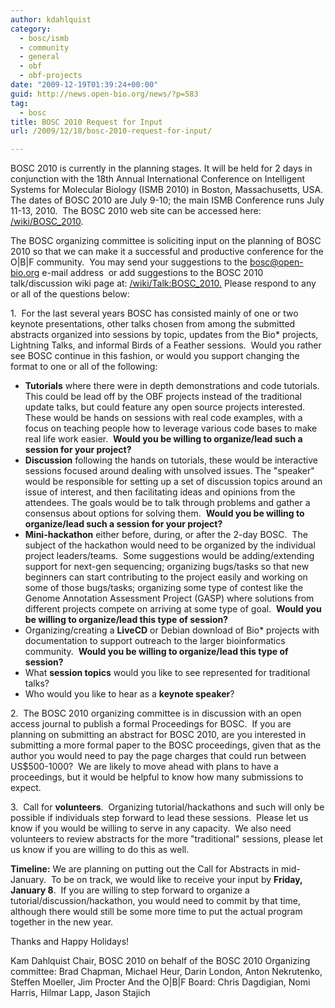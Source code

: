```yaml
---
author: kdahlquist
category:
  - bosc/ismb
  - community
  - general
  - obf
  - obf-projects
date: "2009-12-19T01:39:24+00:00"
guid: http://news.open-bio.org/news/?p=583
tag:
  - bosc
title: BOSC 2010 Request for Input
url: /2009/12/18/bosc-2010-request-for-input/

---
```

BOSC 2010 is currently in the planning stages. It will be held for 2 days in conjunction with the 18th Annual International Conference on Intelligent Systems for Molecular Biology (ISMB 2010) in Boston, Massachusetts, USA. The dates of BOSC 2010 are July 9-10; the main ISMB Conference runs July 11-13, 2010.  The BOSC 2010 web site can be accessed here:  [/wiki/BOSC\_2010](/wiki/BOSC_2010).

The BOSC organizing committee is soliciting input on the planning of BOSC 2010 so that we can make it a successful and productive conference for the O\|B\|F community.  You may send your suggestions to the [bosc@open-bio.org](mailto:bosc@open-bio.org "mailto:bosc@open-bio.org") e-mail address  or add suggestions to the BOSC 2010 talk/discussion wiki page at: [/wiki/Talk:BOSC\_2010.](/wiki/Talk:BOSC_2010.%A0) Please respond to any or all of the questions below:

1.  For the last several years BOSC has consisted mainly of one or two keynote presentations, other talks chosen from among the submitted abstracts organized into sessions by topic, updates from the Bio\* projects, Lightning Talks, and informal Birds of a Feather sessions.  Would you rather see BOSC continue in this fashion, or would you support changing the format to one or all of the following:

- **Tutorials** where there were in depth demonstrations and code tutorials. This could be lead off by the OBF projects instead of the traditional update talks, but could feature any open source projects interested. These would be hands on sessions with real code examples, with a focus on teaching people how to leverage various code bases to make real life work easier.  **Would you be willing to organize/lead such a session for your project?**
- **Discussion** following the hands on tutorials, these would be interactive sessions focused around dealing with unsolved issues. The "speaker" would be responsible for setting up a set of discussion topics around an issue of interest, and then facilitating ideas and opinions from the attendees. The goals would be to talk through problems and gather a consensus about options for solving them.  **Would you be willing to organize/lead such a session for your project?**
- **Mini-hackathon** either before, during, or after the 2-day BOSC.  The subject of the hackathon would need to be organized by the individual project leaders/teams.  Some suggestions would be adding/extending support for next-gen sequencing; organizing bugs/tasks so that new beginners can start contributing to the project easily and working on some of those bugs/tasks; organizing some type of contest like the Genome Annotation Assessment Project (GASP) where solutions from different projects compete on arriving at some type of goal.  **Would you be willing to organize/lead this type of session?**
- Organizing/creating a **LiveCD** or Debian download of Bio\* projects with documentation to support outreach to the larger bioinformatics community.  **Would you be willing to organize/lead this type of session?**
- What **session topics** would you like to see represented for traditional talks?
- Who would you like to hear as a **keynote speaker**?

2.  The BOSC 2010 organizing committee is in discussion with an open access journal to publish a formal Proceedings for BOSC.  If you are planning on submitting an abstract for BOSC 2010, are you interested in submitting a more formal paper to the BOSC proceedings, given that as the author you would need to pay the page charges that could run between US$500-1000?  We are likely to move ahead with plans to have a proceedings, but it would be helpful to know how many submissions to expect.

3.  Call for **volunteers**.  Organizing tutorial/hackathons and such will only be possible if individuals step forward to lead these sessions.  Please let us know if you would be willing to serve in any capacity.  We also need volunteers to review abstracts for the more "traditional" sessions, please let us know if you are willing to do this as well.

**Timeline:** We are planning on putting out the Call for Abstracts in mid-January.  To be on track, we would like to receive your input by **Friday, January 8**.  If you are willing to step forward to organize a tutorial/discussion/hackathon, you would need to commit by that time, although there would still be some more time to put the actual program together in the new year.

Thanks and Happy Holidays!

Kam Dahlquist
Chair, BOSC 2010 on behalf of the BOSC 2010 Organizing committee:
Brad Chapman, Michael Heur, Darin London, Anton Nekrutenko, Steffen Moeller, Jim Procter
And the O\|B\|F Board:
Chris Dagdigian, Nomi Harris, Hilmar Lapp, Jason Stajich
